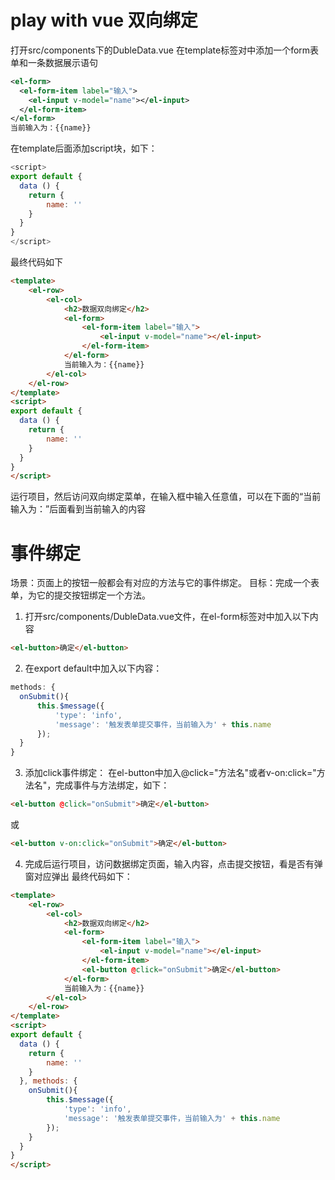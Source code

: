 # play with vue 双向绑定
打开src/components下的DubleData.vue
在template标签对中添加一个form表单和一条数据展示语句
```xml
<el-form>
  <el-form-item label="输入">
  	<el-input v-model="name"></el-input>
  </el-form-item>
</el-form>
当前输入为：{{name}}
```
在template后面添加script块，如下：
```js
<script>
export default {
  data () {
    return {
        name: ''
    }
  }
}
</script>
```
最终代码如下
```html
<template>
    <el-row>
        <el-col>
            <h2>数据双向绑定</h2>
            <el-form>
                <el-form-item label="输入">
                    <el-input v-model="name"></el-input>
                </el-form-item>
            </el-form>
            当前输入为：{{name}}
        </el-col>
    </el-row>
</template>
<script>
export default {
  data () {
    return {
        name: ''
    }
  }
}
</script>
```
运行项目，然后访问双向绑定菜单，在输入框中输入任意值，可以在下面的“当前输入为：”后面看到当前输入的内容

# 事件绑定
场景：页面上的按钮一般都会有对应的方法与它的事件绑定。
目标：完成一个表单，为它的提交按钮绑定一个方法。
1. 打开src/components/DubleData.vue文件，在el-form标签对中加入以下内容
```html
<el-button>确定</el-button>
```
2. 在export default中加入以下内容：
```js
methods: {
  onSubmit(){
      this.$message({
          'type': 'info',
          'message': '触发表单提交事件，当前输入为' + this.name
      });
  }
}
```
3. 添加click事件绑定：
在el-button中加入@click="方法名"或者v-on:click="方法名"，完成事件与方法绑定，如下：
```html
<el-button @click="onSubmit">确定</el-button>
```
或
```html
<el-button v-on:click="onSubmit">确定</el-button>
```
4. 完成后运行项目，访问数据绑定页面，输入内容，点击提交按钮，看是否有弹窗对应弹出
最终代码如下：
```html
<template>
    <el-row>
        <el-col>
            <h2>数据双向绑定</h2>
            <el-form>
                <el-form-item label="输入">
                    <el-input v-model="name"></el-input>
                </el-form-item>
                <el-button @click="onSubmit">确定</el-button>
            </el-form>
            当前输入为：{{name}}
        </el-col>
    </el-row>
</template>
<script>
export default {
  data () {
    return {
        name: ''
    }
  }, methods: {
    onSubmit(){
        this.$message({
            'type': 'info',
            'message': '触发表单提交事件，当前输入为' + this.name
        });
    }
  }
}
</script>
```